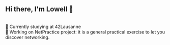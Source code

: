 ## Hi there, I'm Lowell 👋
<br />
🌱  Currently studying at 42Lausanne <br>
🧠  Working on NetPractice project: it is a general practical exercise to let you discover networking.
<br />
<br />
